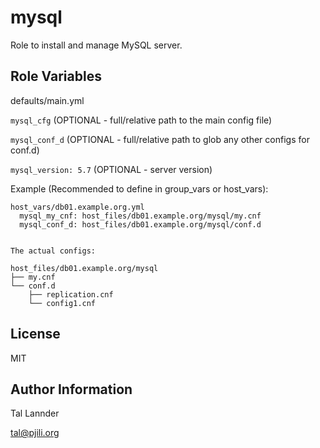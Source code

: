 mysql
=====

Role to install and manage MySQL server.


Role Variables
--------------

defaults/main.yml

`mysql_cfg` (OPTIONAL - full/relative path to the main config file)

`mysql_conf_d` (OPTIONAL - full/relative path to glob any other configs for conf.d)

`mysql_version: 5.7` (OPTIONAL - server version)


Example (Recommended to define in group_vars or host_vars):

```
host_vars/db01.example.org.yml
  mysql_my_cnf: host_files/db01.example.org/mysql/my.cnf
  mysql_conf_d: host_files/db01.example.org/mysql/conf.d


The actual configs:

host_files/db01.example.org/mysql
├── my.cnf
└── conf.d
    ├── replication.cnf
    └── config1.cnf
```

License
-------

MIT


Author Information
------------------

Tal Lannder

tal@pjili.org
